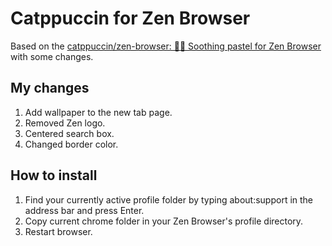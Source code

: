 # Catppuccin for Zen Browser

Based on the [catppuccin/zen-browser: 🧘‍♂️ Soothing pastel for Zen Browser](https://github.com/catppuccin/zen-browser) with some changes.


## My changes

1. Add wallpaper to the new tab page.
2. Removed Zen logo.
3. Centered search box.
4. Changed border color.

## How to install

1. Find your currently active profile folder by typing about:support in the address bar and press Enter.
2. Copy current chrome folder in your Zen Browser's profile directory.
3. Restart browser.

